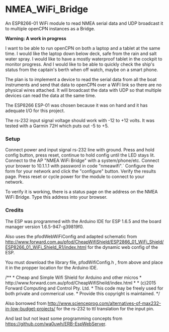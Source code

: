 # NMEA_WiFi_Bridge
An ESP8266-01 WiFi module to read NMEA serial data and UDP broadcast it to multiple openCPN instances as a Bridge.

<b>Warning: A work in progress</b>

I want to be able to run openCPN on both a laptop and a tablet at the same time. I would like the laptop down below deck, safe from the rain and salt water spray. I would like to have a mostly waterproof tablet in the cockpit to monitor progress. And I would like to be able to quickly check the ship's status from the captain's berth when off watch, maybe on a smart phone.

The plan is to implement a device to read the serial data from all the boat instruments and send that data to openCPN over a WiFI link so there are no physical wires attached. It will broadcast the data with UDP so that multiple devices can read the data at the same time.

The ESP8266 ESP-01 was chosen because it was on hand and it has adequate I/O for this project.

The rs-232 input signal voltage should work with -12 to +12 volts. It was tested with a Garmin 72H which puts out -5 to +5.

<h3>Setup</h3>
Connect power and input signal rs-232 line with ground.
Press and hold config button, press reset, 
     continue to hold config until the LED stays lit.
Connect to the AP "NMEA WiFi Bridge" with a system/phone/etc.
Connect your brower to 10.1.1.1 with password in code "nmeawifi".`
Configure the form for your network and click the "configure" button.
Verify the results page.
Press reset or cycle power for the module to connect to your network.

To verify it is working, there is a status page on the address on the NMEA WiFi Bridge. Type this address into your browser.



<h3>Credits</h3>
The ESP was programmed with the Arduino IDE for ESP 1.6.5 and the board manager version 1.6.5-947-g39819f0.

Also uses the pfodWebWiFiConfig and adapted schematic from http://www.forward.com.au/pfod/CheapWifiShield/ESP2866_01_WiFi_Shield/ESP8266_01_WiFi_Shield_R1/index.html for the dynamic web config of the ESP.

You must download the library file, pfodWifiConfig.h , from above and place it in the propper location for the Arduino IDE.

<quote>
/**
 *  Cheap and Simple Wifi Shield for Arduino and other micros
 * http://www.forward.com.au/pfod/CheapWifiSheild/index.html
 *
 * (c)2015 Forward Computing and Control Pty. Ltd.
 * This code may be freely used for both private and commerical use.
 * Provide this copyright is maintained.
 */
</quote>

Also borrowed from http://www.scienceprog.com/alternatives-of-max232-in-low-budget-projects/ for the rs-232 to ttl translation for the input pin.

And last but not least some programming concepts from https://github.com/wa0uwh/ERB-EspWebServer.


